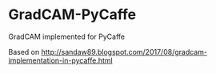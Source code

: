 # GradCAM-PyCaffe
GradCAM implemented for PyCaffe

Based on http://sandaw89.blogspot.com/2017/08/gradcam-implementation-in-pycaffe.html
